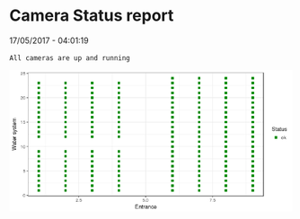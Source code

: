 Camera Status report
================
17/05/2017 - 04:01:19

    All cameras are up and running

![](camreport_files/figure-markdown_github/unnamed-chunk-2-1.png)
